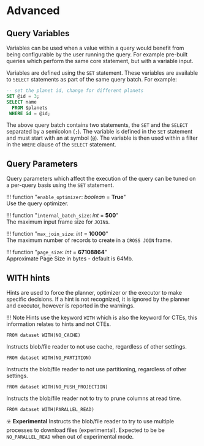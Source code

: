 # Advanced 

## Query Variables

Variables can be used when a value within a query would benefit from being configurable by the user running the query. For example pre-built queries which perform the same core statement, but with a variable input.

Variables are defined using the `SET` statement. These variables are available to `SELECT` statements as part of the same query batch. For example:

~~~sql
-- set the planet id, change for different planets
SET @id = 3;
SELECT name
  FROM $planets
 WHERE id = @id;
~~~

The above query batch contains two statements, the `SET` and the `SELECT` separated by a semicolon (`;`). The variable is defined in the `SET` statement and must start with an at symbol (`@`). The variable is then used within a filter in the `WHERE` clause of the `SELECT` statement.

## Query Parameters

Query parameters which affect the execution of the query can be tuned on a per-query basis using the `SET` statement.

!!! function "`enable_optimizer`: _boolean_ = **True**"    
    Use the query optimizer.

!!! function "`internal_batch_size`: _int_ = **500**"    
    The maximum input frame size for `JOIN`s.

!!! function "`max_join_size`: _int_ = **10000**"    
    The maximum number of records to create in a `CROSS JOIN` frame.

!!! function "`page_size`: _int_ = **67108864**"     
    Approximate Page Size in bytes - default is 64Mb.

## WITH hints

Hints are used to force the planner, optimizer or the executor to make specific decisions. If a hint is not recognized, it is ignored by the planner and executor, however is reported in the warnings.

!!! Note
    Hints use the keyword `WITH` which is also the keyword for CTEs, this information relates to hints and not CTEs.

~~~
FROM dataset WITH(NO_CACHE)
~~~

Instructs blob/file reader to not use cache, regardless of other settings.

~~~
FROM dataset WITH(NO_PARTITION)
~~~

Instructs the blob/file reader to not use partitioning, regardless of other settings.

~~~
FROM dataset WITH(NO_PUSH_PROJECTION)
~~~

Instructs the blob/file reader not to try to prune columns at read time.

~~~
FROM dataset WITH(PARALLEL_READ)
~~~

☣️ **Experimental** Instructs the blob/file reader to try to use multiple processes to download files (experimental). Expected to be be `NO_PARALLEL_READ` when out of experimental mode.

